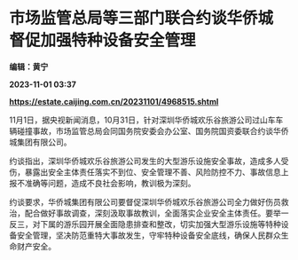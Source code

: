 # 市场监管总局等三部门联合约谈华侨城 督促加强特种设备安全管理
**编辑：黄宁**

**2023-11-01 03:37**

**https://estate.caijing.com.cn/20231101/4968515.shtml**

11月1日，据央视新闻消息，10月31日，针对深圳华侨城欢乐谷旅游公司过山车车辆碰撞事故，市场监管总局会同国务院安委会办公室、国务院国资委联合约谈华侨城集团有限公司。

约谈指出，深圳华侨城欢乐谷旅游公司发生的大型游乐设施安全事故，造成多人受伤，暴露出安全主体责任落实不到位、安全管理不善、风险防控不力、事故信息上报不准确等问题，造成不良社会影响，教训极为深刻。

约谈要求，华侨城集团有限公司要督促深圳华侨城欢乐谷旅游公司全力做好伤员救治，配合做好事故调查，深刻汲取事故教训，全面落实企业安全主体责任。要举一反三，对下属的游乐园开展全面隐患排查和整改，切实加强大型游乐设施等特种设备安全管理，坚决防范重特大事故发生，守牢特种设备安全底线，确保人民群众生命财产安全。